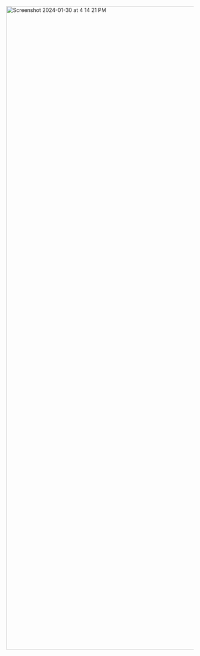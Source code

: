 <img width="1728" alt="Screenshot 2024-01-30 at 4 14 21 PM" src="https://github.com/PrateekSrivastava1/PhotoFolio/assets/65366517/234e94a4-2c07-4ee0-ada5-8d6c9838838d">
